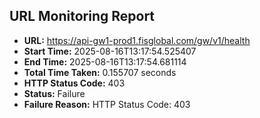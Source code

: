 ## URL Monitoring Report

- **URL:** https://api-gw1-prod1.fisglobal.com/gw/v1/health
- **Start Time:** 2025-08-16T13:17:54.525407
- **End Time:** 2025-08-16T13:17:54.681114
- **Total Time Taken:** 0.155707 seconds
- **HTTP Status Code:** 403
- **Status:** Failure
- **Failure Reason:** HTTP Status Code: 403
